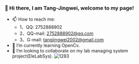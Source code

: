 ### 👋 Hi there, I am Tang-Jingwei, welcome to my page! 
- 📫 How to reach me: 
   - 1、QQ: 2752888902
   - 2、QQ-mail: 2752888902@qq.com
   - 3、G-mail: tangjingwei2002@gmail.com
- 🌱 I’m currently learning OpenCv.
- 👯 I’m looking to collaborate on my lab managing system project(EleLabSys).
![1283](https://user-images.githubusercontent.com/51443742/185287150-14d4f118-9576-4b27-8391-e6e6e707ee51.png) <!-- 签名 -->

<!--
**Tang-JIngWei/Tang-JingWei** is a ✨ _special_ ✨ repository because its `README.md` (this file) appears on your GitHub profile.

Here are some ideas to get you started:

- 🔭 I’m currently working on ...
- 🌱 I’m currently learning ...
- 👯 I’m looking to collaborate on ...
- 🤔 I’m looking for help with ...
- 💬 Ask me about ...
- 📫 How to reach me: ...
- 😄 Pronouns: ...
- ⚡ Fun fact: ...
-->
